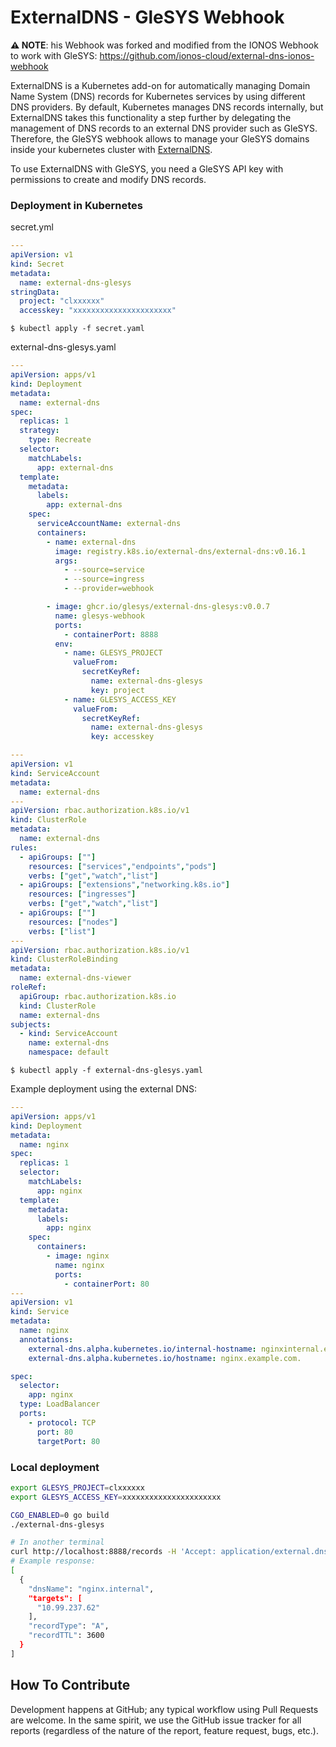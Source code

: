 # ExternalDNS - GleSYS Webhook

**⚠️ NOTE**: his Webhook was forked and modified from the IONOS Webhook to work with GleSYS:
https://github.com/ionos-cloud/external-dns-ionos-webhook

ExternalDNS is a Kubernetes add-on for automatically managing
Domain Name System (DNS) records for Kubernetes services by using different DNS providers.
By default, Kubernetes manages DNS records internally,
but ExternalDNS takes this functionality a step further by delegating the management of DNS records to an external DNS
provider such as GleSYS.  Therefore, the GleSYS webhook allows to manage your
GleSYS domains inside your kubernetes cluster with [ExternalDNS](https://github.com/kubernetes-sigs/external-dns).

To use ExternalDNS with GleSYS, you need a GleSYS API key with permissions to create and modify DNS records.

### Deployment in Kubernetes
secret.yml
```yaml
---
apiVersion: v1
kind: Secret
metadata:
  name: external-dns-glesys
stringData:
  project: "clxxxxxx"
  accesskey: "xxxxxxxxxxxxxxxxxxxxxx"
```
`$ kubectl apply -f secret.yaml`

external-dns-glesys.yaml

```yaml
---
apiVersion: apps/v1
kind: Deployment
metadata:
  name: external-dns
spec:
  replicas: 1
  strategy:
    type: Recreate
  selector:
    matchLabels:
      app: external-dns
  template:
    metadata:
      labels:
        app: external-dns
    spec:
      serviceAccountName: external-dns
      containers:
        - name: external-dns
          image: registry.k8s.io/external-dns/external-dns:v0.16.1
          args:
            - --source=service
            - --source=ingress
            - --provider=webhook

        - image: ghcr.io/glesys/external-dns-glesys:v0.0.7
          name: glesys-webhook
          ports:
            - containerPort: 8888
          env:
            - name: GLESYS_PROJECT
              valueFrom:
                secretKeyRef:
                  name: external-dns-glesys
                  key: project
            - name: GLESYS_ACCESS_KEY
              valueFrom:
                secretKeyRef:
                  name: external-dns-glesys
                  key: accesskey

---
apiVersion: v1
kind: ServiceAccount
metadata:
  name: external-dns
---
apiVersion: rbac.authorization.k8s.io/v1
kind: ClusterRole
metadata:
  name: external-dns
rules:
  - apiGroups: [""]
    resources: ["services","endpoints","pods"]
    verbs: ["get","watch","list"]
  - apiGroups: ["extensions","networking.k8s.io"]
    resources: ["ingresses"]
    verbs: ["get","watch","list"]
  - apiGroups: [""]
    resources: ["nodes"]
    verbs: ["list"]
---
apiVersion: rbac.authorization.k8s.io/v1
kind: ClusterRoleBinding
metadata:
  name: external-dns-viewer
roleRef:
  apiGroup: rbac.authorization.k8s.io
  kind: ClusterRole
  name: external-dns
subjects:
  - kind: ServiceAccount
    name: external-dns
    namespace: default 
```
`$ kubectl apply -f external-dns-glesys.yaml`


Example deployment using the external DNS:
```yaml
---
apiVersion: apps/v1
kind: Deployment
metadata:
  name: nginx
spec:
  replicas: 1
  selector:
    matchLabels:
      app: nginx
  template:
    metadata:
      labels:
        app: nginx
    spec:
      containers:
        - image: nginx
          name: nginx
          ports:
            - containerPort: 80
---
apiVersion: v1
kind: Service
metadata:
  name: nginx
  annotations:
    external-dns.alpha.kubernetes.io/internal-hostname: nginxinternal.example.com.
    external-dns.alpha.kubernetes.io/hostname: nginx.example.com.

spec:
  selector:
    app: nginx
  type: LoadBalancer
  ports:
    - protocol: TCP
      port: 80
      targetPort: 80
```


### Local deployment
```bash
export GLESYS_PROJECT=clxxxxxx
export GLESYS_ACCESS_KEY=xxxxxxxxxxxxxxxxxxxxxx
```

```bash
CGO_ENABLED=0 go build
./external-dns-glesys

# In another terminal
curl http://localhost:8888/records -H 'Accept: application/external.dns.webhook+json;version=1'
# Example response:
[
  {
    "dnsName": "nginx.internal",
    "targets": [
      "10.99.237.62"
    ],
    "recordType": "A",
    "recordTTL": 3600
  }
]
```

## How To Contribute

Development happens at GitHub; any typical workflow using Pull Requests are welcome. In the same spirit, we use the GitHub issue tracker for all reports (regardless of the nature of the report, feature request, bugs, etc.).
